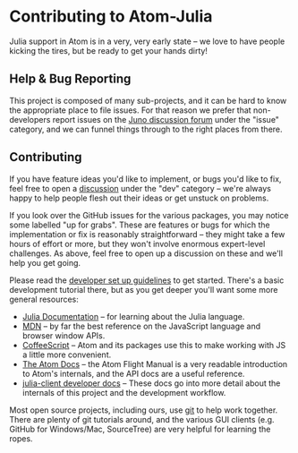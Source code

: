 # Contributing to Atom-Julia

Julia support in Atom is in a very, very early state – we love to have people kicking the
tires, but be ready to get your hands dirty!

## Help & Bug Reporting

This project is composed of many sub-projects, and it can be hard to know the appropriate
place to file issues. For that reason we prefer that non-developers report issues on the
[Juno discussion forum](http://discuss.junolab.org/) under the "issue" category, and we can
funnel things through to the right places from there.

## Contributing

If you have feature ideas you'd like to implement, or bugs you'd like to fix, feel free to
open a [discussion](http://discuss.junolab.org/) under the "dev" category – we're always happy
to help people flesh out their ideas or get unstuck on problems.

If you look over the GitHub issues for the various packages, you may notice some labelled
"up for grabs". These are features or bugs for which the implementation or fix is reasonably
straightforward – they might take a few hours of effort or more, but they won't involve enormous
expert-level challenges. As above, feel free to open up a discussion on these and we'll help
you get going.

Please read the [developer set up guidelines](docs/) to get started. There's a basic
development tutorial there, but as you get deeper you'll want some more general resources:

* [Julia Documentation](http://docs.julialang.org/en/latest/) – for learning about the Julia
  language.
* [MDN](https://developer.mozilla.org/en-US/docs/Web/JavaScript) – by far the best reference
  on the JavaScript language and browser window APIs.
* [CoffeeScript](http://coffeescript.org/) – Atom and its packages use this to make working
  with JS a little more convenient.
* [The Atom Docs](https://atom.io/docs) – the Atom Flight Manual is a very readable introduction
  to Atom's internals, and the API docs are a useful reference.
* [julia-client developer docs](docs/) – These docs go into more detail about the internals
  of this project and the development workflow.

Most open source projects, including ours, use [git](http://git-scm.org) to help work
together. There are plenty of git tutorials around, and the various GUI clients (e.g. GitHub
for Windows/Mac, SourceTree) are very helpful for learning the ropes.
